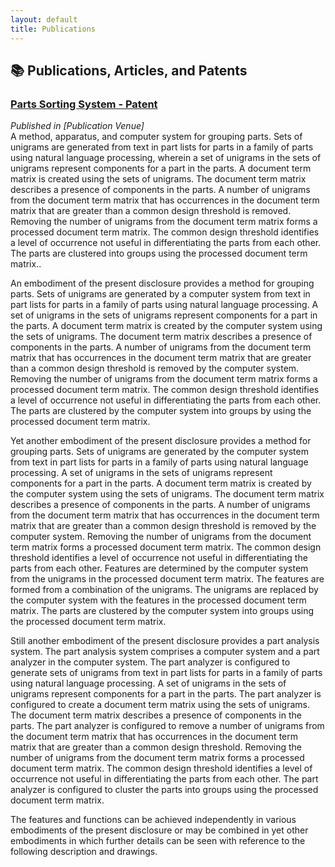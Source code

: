 ```yaml
---
layout: default
title: Publications
---
```


## 📚 Publications, Articles, and Patents 

### **[Parts Sorting System - Patent]([link-to-publication1](https://patents.justia.com/patent/11861301))**
*Published in [Publication Venue]*  
A method, apparatus, and computer system for grouping parts. Sets of unigrams are generated from text in part lists for parts in a family of parts using natural language processing, wherein a set of unigrams in the sets of unigrams represent components for a part in the parts. A document term matrix is created using the sets of unigrams. The document term matrix describes a presence of components in the parts. A number of unigrams from the document term matrix that has occurrences in the document term matrix that are greater than a common design threshold is removed. Removing the number of unigrams from the document term matrix forms a processed document term matrix. The common design threshold identifies a level of occurrence not useful in differentiating the parts from each other. The parts are clustered into groups using the processed document term matrix..

An embodiment of the present disclosure provides a method for grouping parts. Sets of unigrams are generated by a computer system from text in part lists for parts in a family of parts using natural language processing. A set of unigrams in the sets of unigrams represent components for a part in the parts. A document term matrix is created by the computer system using the sets of unigrams. The document term matrix describes a presence of components in the parts. A number of unigrams from the document term matrix that has occurrences in the document term matrix that are greater than a common design threshold is removed by the computer system. Removing the number of unigrams from the document term matrix forms a processed document term matrix. The common design threshold identifies a level of occurrence not useful in differentiating the parts from each other. The parts are clustered by the computer system into groups by using the processed document term matrix.

Yet another embodiment of the present disclosure provides a method for grouping parts. Sets of unigrams are generated by the computer system from text in part lists for parts in a family of parts using natural language processing. A set of unigrams in the sets of unigrams represent components for a part in the parts. A document term matrix is created by the computer system using the sets of unigrams. The document term matrix describes a presence of components in the parts. A number of unigrams from the document term matrix that has occurrences in the document term matrix that are greater than a common design threshold is removed by the computer system. Removing the number of unigrams from the document term matrix forms a processed document term matrix. The common design threshold identifies a level of occurrence not useful in differentiating the parts from each other. Features are determined by the computer system from the unigrams in the processed document term matrix. The features are formed from a combination of the unigrams. The unigrams are replaced by the computer system with the features in the processed document term matrix. The parts are clustered by the computer system into groups using the processed document term matrix.

Still another embodiment of the present disclosure provides a part analysis system. The part analysis system comprises a computer system and a part analyzer in the computer system. The part analyzer is configured to generate sets of unigrams from text in part lists for parts in a family of parts using natural language processing. A set of unigrams in the sets of unigrams represent components for a part in the parts. The part analyzer is configured to create a document term matrix using the sets of unigrams. The document term matrix describes a presence of components in the parts. The part analyzer is configured to remove a number of unigrams from the document term matrix that has occurrences in the document term matrix that are greater than a common design threshold. Removing the number of unigrams from the document term matrix forms a processed document term matrix. The common design threshold identifies a level of occurrence not useful in differentiating the parts from each other. The part analyzer is configured to cluster the parts into groups using the processed document term matrix.

The features and functions can be achieved independently in various embodiments of the present disclosure or may be combined in yet other embodiments in which further details can be seen with reference to the following description and drawings.



